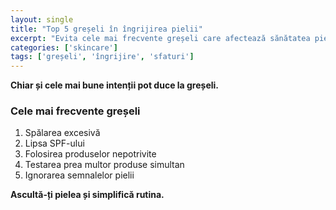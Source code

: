 ```yaml
---
layout: single
title: "Top 5 greșeli în îngrijirea pielii"
excerpt: "Evita cele mai frecvente greșeli care afectează sănătatea pielii."
categories: ['skincare']
tags: ['greșeli', 'îngrijire', 'sfaturi']
---
```



**Chiar și cele mai bune intenții pot duce la greșeli.**

### Cele mai frecvente greșeli
1. Spălarea excesivă
2. Lipsa SPF-ului
3. Folosirea produselor nepotrivite
4. Testarea prea multor produse simultan
5. Ignorarea semnalelor pielii

**Ascultă-ți pielea și simplifică rutina.**
        
